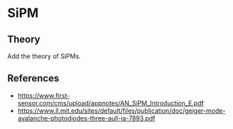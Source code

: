 # SiPM
## Theory
Add the theory of SiPMs.

## References
* https://www.first-sensor.com/cms/upload/appnotes/AN_SiPM_Introduction_E.pdf
* https://www.ll.mit.edu/sites/default/files/publication/doc/geiger-mode-avalanche-photodiodes-three-aull-ja-7893.pdf
